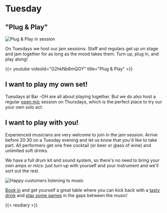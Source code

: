 # Tuesday

## "Plug & Play"

![Plug & Play in session](images/plugandplay.jpeg)

On Tuesdays we host our jam sessions.  Staff and regulars get up on
stage and jam together for as long as the mood takes them.  Turn up,
plug in, and play along!

{{< youtube videoId="G2hkNb8mQGY" title="Plug & Play" >}}

## I want to play my own set!

Tuesdays at Bar -OH are all about playing together.  But
we do also host a regular [open mic](../thursday/index.md) session on
Thursdays, which is the perfect place to try our your own solo act.

## I want to play with you!

Experienced musicians are very welcome to join in the jam session.
Arrive before 20:30 on a Tuesday evening and let us know that you'd
like to take part.  All performers get one free cocktail (or beer or
glass of wine) and unlimited soft drinks.

We have a full drum kit and sound system, so there's no need to bring
your own amps or mics: just turn up with yourself and your instrument
and we'll sort out the rest.

![Happy customers listening to music](images/snug.jpeg)

[Book in](#resdiary) and get yourself a great table where you can kick
back with a [tasty drink](../menu/index.md) and [play some
games](../games/index.md) in the gaps between the music!

{{< resdiary >}}
